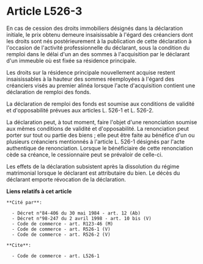 # Article L526-3

En cas de cession des droits immobiliers désignés dans la déclaration initiale, le prix obtenu demeure insaisissable à
l'égard des créanciers dont les droits sont nés postérieurement à la publication de cette déclaration à l'occasion de
l'activité professionnelle du déclarant, sous la condition du remploi dans le délai d'un an des sommes à l'acquisition par le
déclarant d'un immeuble où est fixée sa résidence principale. 

Les droits sur la résidence principale nouvellement acquise restent insaisissables à la hauteur des sommes réemployées à
l'égard des créanciers visés au premier alinéa lorsque l'acte d'acquisition contient une déclaration de remploi des fonds. 

La déclaration de remploi des fonds est soumise aux conditions de validité et d'opposabilité prévues aux articles L. 526-1 et
L. 526-2. 

La déclaration peut, à tout moment, faire l'objet d'une renonciation soumise aux mêmes conditions de validité et
d'opposabilité. La renonciation peut porter sur tout ou partie des biens ; elle peut être faite au bénéfice d'un ou plusieurs
créanciers mentionnés à l'article L. 526-1 désignés par l'acte authentique de renonciation. Lorsque le bénéficiaire de cette
renonciation cède sa créance, le cessionnaire peut se prévaloir de celle-ci. 

Les effets de la déclaration subsistent après la dissolution du régime matrimonial lorsque le déclarant est attributaire du
bien. Le décès du déclarant emporte révocation de la déclaration.

**Liens relatifs à cet article**

	**Cité par**:

	  - Décret n°84-406 du 30 mai 1984 - art. 12 (Ab)
	  - Décret n°98-247 du 2 avril 1998 - art. 10 bis (V)
	  - Code de commerce - art. R123-46 (M)
	  - Code de commerce - art. R526-1 (V)
	  - Code de commerce - art. R526-2 (V)

	**Cite**:

	  - Code de commerce - art. L526-1

